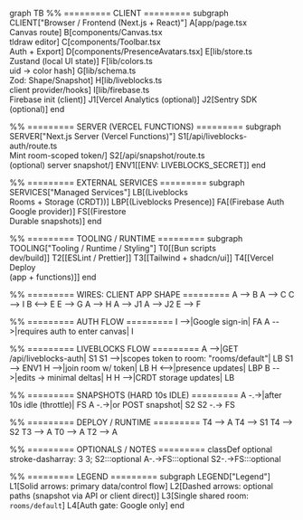 graph TB
  %% ========= CLIENT =========
  subgraph CLIENT["Browser / Frontend (Next.js + React)"]
    A[app/page.tsx<br/>Canvas route]
    B[components/Canvas.tsx<br/>tldraw editor]
    C[components/Toolbar.tsx<br/>Auth + Export]
    D[components/PresenceAvatars.tsx]
    E[lib/store.ts<br/>Zustand (local UI state)]
    F[lib/colors.ts<br/>uid → color hash]
    G[lib/schema.ts<br/>Zod: Shape/Snapshot]
    H[lib/liveblocks.ts<br/>client provider/hooks]
    I[lib/firebase.ts<br/>Firebase init (client)]
    J1[Vercel Analytics (optional)]
    J2[Sentry SDK (optional)]
  end

  %% ========= SERVER (VERCEL FUNCTIONS) =========
  subgraph SERVER["Next.js Server (Vercel Functions)"]
    S1[/api/liveblocks-auth/route.ts<br/>Mint room-scoped token/]
    S2[/api/snapshot/route.ts<br/>(optional) server snapshot/]
    ENV1[[ENV: LIVEBLOCKS_SECRET]]
  end

  %% ========= EXTERNAL SERVICES =========
  subgraph SERVICES["Managed Services"]
    LB[(Liveblocks<br/>Rooms + Storage (CRDT))]
    LBP[(Liveblocks Presence)]
    FA[(Firebase Auth<br/>Google provider)]
    FS[(Firestore<br/>Durable snapshots)]
  end

  %% ========= TOOLING / RUNTIME =========
  subgraph TOOLING["Tooling / Runtime / Styling"]
    T0[[Bun scripts<br/>dev/build]]
    T2[[ESLint / Prettier]]
    T3[[Tailwind + shadcn/ui]]
    T4[[Vercel Deploy<br/>(app + functions)]]
  end

  %% ========= WIRES: CLIENT APP SHAPE =========
  A --> B
  A --> C
  C --> I
  B <--> E
  E --> G
  A --> H
  A --> J1
  A --> J2
  E --> F

  %% ========= AUTH FLOW =========
  I -->|Google sign-in| FA
  A -->|requires auth to enter canvas| I

  %% ========= LIVEBLOCKS FLOW =========
  A -->|GET /api/liveblocks-auth| S1
  S1 -->|scopes token to room: \"rooms/default\"| LB
  S1 --> ENV1
  H -->|join room w/ token| LB
  H <-->|presence updates| LBP
  B -->|edits → minimal deltas| H
  H -->|CRDT storage updates| LB

  %% ========= SNAPSHOTS (HARD 10s IDLE) =========
  A -.->|after 10s idle (throttle)| FS
  A -.->|or POST snapshot| S2
  S2 -.-> FS

  %% ========= DEPLOY / RUNTIME =========
  T4 --> A
  T4 --> S1
  T4 --> S2
  T3 --> A
  T0 --> A
  T2 --> A

  %% ========= OPTIONALS / NOTES =========
  classDef optional stroke-dasharray: 3 3;
  S2:::optional
  A-.->FS:::optional
  S2-.->FS:::optional

  %% ========= LEGEND =========
  subgraph LEGEND["Legend"]
    L1[Solid arrows: primary data/control flow]
    L2[Dashed arrows: optional paths (snapshot via API or client direct)]
    L3[Single shared room: <code>rooms/default</code>]
    L4[Auth gate: Google only]
  end

